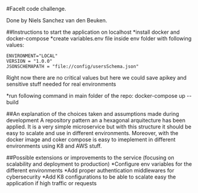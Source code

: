 #FaceIt code challenge.

Done by Niels Sanchez van den Beuken.

##Instructions to start the application on localhost
*install docker and docker-compose
*create variables.env file inside env folder with following values:

```[env]
ENVIRONMENT="LOCAL"
VERSION = "1.0.0"
JSONSCHEMAPATH = "file://config/usersSchema.json"
```

Right now there are no critical values but here we could save apikey and sensitive stuff needed for real environments

\*run following command in main folder of the repo: docker-compose up --build

##An explanation of the choices taken and assumptions made during development
A repository pattern an a hexagonal arquitecture has been applied. It is a very simple microservice but with this structure it should be easy to scalate and use in different environments. Moreover, with the docker image and coker compose is easy to imeplement in different environments using K8 and AWS stuff.

##Possible extensions or improvements to the service (focusing on scalability and deployment to production)
*Configure env variables for the different environments
*Add proper authentication middlewares for cybersecurity
\*Add K8 configurations to be able to scalate easy the application if high traffic or requests
